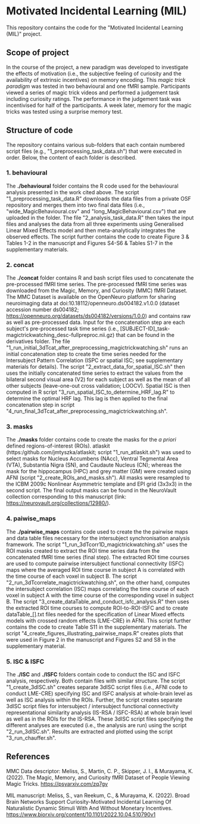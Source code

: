 # Motivated Incidental Learning (MIL)
This repository contains the code for the "Motivated Incidental Learning (MIL)" project.

## Scope of project

In the course of the project, a new paradigm was developed to investigate the effects of motivation (i.e., the subjective feeling of curiosity and the availability of extrinsic incentives) on memory encoding. This *magic trick paradigm* was tested in two behavioural and one fMRI sample. Participants viewed a series of magic trick videos and performed a judgement task including curiosity ratings. The performance in the judgement task was incentivised for half of the participants. A week later, memory for the magic tricks was tested using a surprise memory test.

## Structure of code

The repository contains various sub-folders that each contain numbered script files (e.g., "1_preprocessing_task_data.sh") that were executed in order. Below, the content of each folder is described.

### 1. behavioural
The **./behavioural** folder contains the R code used for the behavioural analysis presented in the work cited above. The script "1_preprocessing_task_data.R" downloads the data files from a private OSF repository and merges them into two final data files (i.e., "wide_MagicBehavioural.csv" and "long_MagicBehavioural.csv") that are uploaded in the folder. The file "2_analysis_task_data.R" then takes the input files and analyses the data from all three experiments using Generalised Linear Mixed Effects model and then meta-analytically integrates the observed effects. The script further contains the code to create Figure 3 & Tables 1-2 in the manuscript and Figures S4-S6 & Tables S1-7 in the supplementary materials.

### 2. concat
The **./concat** folder contains R and bash script files used to concatenate the pre-processed fMRI  time series. The pre-processed fMRI time series was downloaded from the Magic, Memory, and Curiosity (MMC) fMRI Dataset. The MMC Dataset is available on the OpenNeuro platform for sharing neuroimaging data at doi:10.18112/openneuro.ds004182.v1.0.0 (dataset accession number ds004182; https://openneuro.org/datasets/ds004182/versions/1.0.0) and contains raw as well as pre-processed data. Input for the concatenation step are each subject's pre-processed task time series (i.e., [SUBJECT-ID]_task-magictrickwatching_desc-fullpreproc.nii.gz) that can be found in the derivatives folder. The file "1_run_initial_3dTcat_after_preprocessing_magictrickwatching.sh" runs an initial concatenation step to create the time series needed for the Intersubject Pattern Correlation (ISPC or spatial ISC; see supplementary materials for details). The script "2_extract_data_for_spatial_ISC.sh" then uses the initially concatenated time series to extract the values from the bilateral second visual area (V2) for each subject as well as the mean of all other subjects (leave-one-out cross validation; LOOCV). Spatial ISC is then computed in R script "3_run_spatial_ISC_to_determine_HRF_lag.R" to determine the optimal HRF lag. This lag is then applied to the final concatenation step in script "4_run_final_3dTcat_after_preprocessing_magictrickwatching.sh".

### 3. masks
The **./masks** folder contains code to create the masks for the *a priori* defined regions-of-interest (ROIs). atlaskit (https:/github.com/jmtyszka/atlaskit; script "1_run_atlaskit.sh") was used to select masks for Nucleus Accumbens (NAcc), Ventral Tegmental Area (VTA), Substantia Nigra (SN), and Caudaute Nucleus (CN); whereas the mask for the hippocampus (HPC) and grey matter (GM) were created using AFNI (script "2_create_ROIs_and_masks.sh"). All masks were resampled to the ICBM 2009c Nonlinear Asymmetric template and EPI grid (3x3x3) in the second script. The final output masks can be found in the NeuroVault collection corresponding to this manuscript (link: https://neurovault.org/collections/12980/).

### 4. paiwise_maps
The **./pairwise_maps** contains code used to create the the pairwise maps and data table files necessary for the intersubject synchronisation analysis framework. The script "1_run_3dTcorr1D_magictrickwatching.sh" uses the ROI masks created to extract the ROI time series data from the concatenated fMRI time series (final step). The extracted ROI time courses are used to compute pairwise intersubject functional connectivity (ISFC) maps where the averaged ROI time course in subject A is correlated with the time course of each voxel in subject B. The script "2_run_3dTcorrelate_magictrickwatching.sh", on the other hand, computes the intersubject correlation (ISC) maps correlating the time course of each voxel in subject A with the time course of the corresponding voxel in subject B. The script "3_create_dataTable_and_conduct_isfc_analysis.R" then uses the extracted ROI time courses to compute ROI-to-ROI-ISFC and to create dataTable_[].txt files needed for the specification of Linear Mixed effects models with crossed random effects (LME-CRE) in AFNI. This script further contains the code to create Table S11 in the supplementary materials. The script "4_create_figures_illustrating_pairwise_maps.R" creates plots that were used in Figure 2 in the manuscript and Figures S2 and S8 in the supplementary material.

### 5. ISC & ISFC
The **./ISC** and **./ISFC** folders contain code to conduct the ISC and ISFC analysis, respectively. Both contain files with similar structure. The script "1_create_3dISC.sh" creates separate 3dISC script files (i.e., AFNI code to conduct LME-CRE) specifying ISC and ISFC analysis at whole-brain level as well as ISC analysis within the ROIs. Further, the script creates separate 3dISC script files for intersubject / intersubject functional connectivity representational similarity analysis (IS-RSA / ISFC-RSA) at whole brain level as well as in the ROIs for the IS-RSA. These 3dISC script files specifying the different analyses are executed (i.e., the analysis are run) using the script "2_run_3dISC.sh". Results are extracted and plotted using the script "3_run_chauffer.sh".


## References
MMC Data descriptor: Meliss, S., Martin, C. P., Skipper, J. I., & Murayama, K. (2022). The Magic, Memory, and Curiosity fMRI Dataset of People Viewing Magic Tricks. https://psyarxiv.com/zq7gv

MIL manuscript: Meliss, S., van Reekum, C., & Murayama, K. (2022). Broad Brain Networks Support Curiosity-Motivated Incidental Learning Of Naturalistic Dynamic Stimuli With And Without Monetary Incentives. https://www.biorxiv.org/content/10.1101/2022.10.04.510790v1
